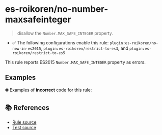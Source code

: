 # es-roikoren/no-number-maxsafeinteger
> disallow the `Number.MAX_SAFE_INTEGER` property.

- ✅ The following configurations enable this rule: `plugin:es-roikoren/no-new-in-es2015`, `plugin:es-roikoren/restrict-to-es3`, and `plugin:es-roikoren/restrict-to-es5`

This rule reports ES2015 `Number.MAX_SAFE_INTEGER` property as errors.

## Examples

⛔ Examples of **incorrect** code for this rule:

<eslint-playground type="bad" code="/*eslint es-roikoren/no-number-maxsafeinteger: error */
const b = Number.MAX_SAFE_INTEGER
" />

## 📚 References

- [Rule source](https://github.com/roikoren755/eslint-plugin-es/blob/v0.0.1/src/rules/no-number-maxsafeinteger.ts)
- [Test source](https://github.com/roikoren755/eslint-plugin-es/blob/v0.0.1/tests/src/rules/no-number-maxsafeinteger.ts)
